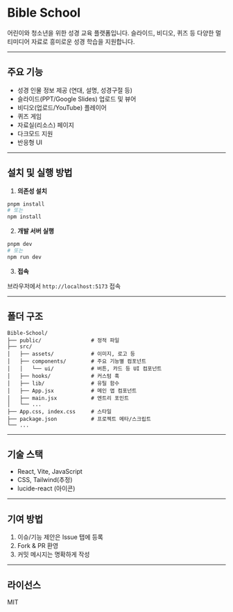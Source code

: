 # Bible School

어린이와 청소년을 위한 성경 교육 플랫폼입니다. 슬라이드, 비디오, 퀴즈 등 다양한 멀티미디어 자료로 흥미로운 성경 학습을 지원합니다.

---

## 주요 기능

- 성경 인물 정보 제공 (연대, 설명, 성경구절 등)
- 슬라이드(PPT/Google Slides) 업로드 및 뷰어
- 비디오(업로드/YouTube) 플레이어
- 퀴즈 게임
- 자료실(리소스) 페이지
- 다크모드 지원
- 반응형 UI

---

## 설치 및 실행 방법

1. **의존성 설치**
  
  ```bash
  pnpm install
  # 또는
  npm install
  ```

2. **개발 서버 실행**
  
  ```bash
  pnpm dev
  # 또는
  npm run dev
  ```

3. **접속**
  
  브라우저에서 `http://localhost:5173` 접속

---

## 폴더 구조

```
Bible-School/
├── public/                # 정적 파일
├── src/
│   ├── assets/            # 이미지, 로고 등
│   ├── components/        # 주요 기능별 컴포넌트
│   │   └── ui/            # 버튼, 카드 등 UI 컴포넌트
│   ├── hooks/             # 커스텀 훅
│   ├── lib/               # 유틸 함수
│   ├── App.jsx            # 메인 앱 컴포넌트
│   ├── main.jsx           # 엔트리 포인트
│   └── ...
├── App.css, index.css     # 스타일
├── package.json           # 프로젝트 메타/스크립트
└── ...
```

---

## 기술 스택

- React, Vite, JavaScript
- CSS, Tailwind(추정)
- lucide-react (아이콘)

---

## 기여 방법

1. 이슈/기능 제안은 Issue 탭에 등록
2. Fork & PR 환영
3. 커밋 메시지는 명확하게 작성

---

## 라이선스

MIT 
